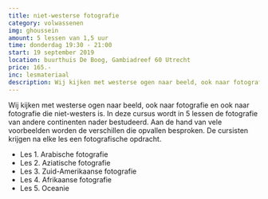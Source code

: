 ```yaml
---
title: niet-westerse fotografie
category: volwassenen
img: ghoussein
amount: 5 lessen van 1,5 uur
time: donderdag 19:30 - 21:00
start: 19 september 2019
location: buurthuis De Boog, Gambiadreef 60 Utrecht 
price: 165.-
inc: lesmateriaal
description: Wij kijken met westerse ogen naar beeld, ook naar fotografie en ook naar fotografie die niet-westers is. In deze cursus wordt in 5 lessen de fotografie van andere continenten nader bestudeerd.
---
```


Wij kijken met westerse ogen naar beeld, ook naar fotografie en ook naar fotografie die niet-westers is. In deze cursus wordt in 5 lessen de fotografie van andere continenten nader bestudeerd. Aan de hand van vele voorbeelden worden de verschillen die opvallen besproken. De cursisten krijgen na elke les een fotografische opdracht.

- Les 1. Arabische fotografie 
- Les 2. Aziatische fotografie
- Les 3. Zuid-Amerikaanse fotografie
- Les 4. Afrikaanse fotografie
- Les 5. Oceanie